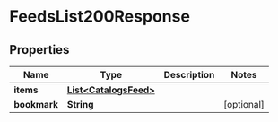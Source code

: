 

# FeedsList200Response


## Properties

| Name | Type | Description | Notes |
|------------ | ------------- | ------------- | -------------|
|**items** | [**List&lt;CatalogsFeed&gt;**](CatalogsFeed.md) |  |  |
|**bookmark** | **String** |  |  [optional] |



